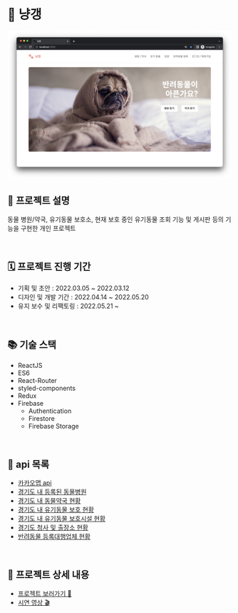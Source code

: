 # 🐾 냥갱

<img src="./markdown/images/main.png">

## 📄 프로젝트 설명

동물 병원/약국, 유기동물 보호소, 현재 보호 중인 유기동물 조회 기능 및 게시판 등의 기능을 구현한 개인 프로젝트

<br />

## 🗓 프로젝트 진행 기간

- 기획 및 초안 : 2022.03.05 ~ 2022.03.12
- 디자인 및 개발 기간 : 2022.04.14 ~ 2022.05.20
- 유지 보수 및 리팩토링 : 2022.05.21 ~

<br />

## 📚 기술 스택

- ReactJS
- ES6
- React-Router
- styled-components
- Redux
- Firebase
  - Authentication
  - Firestore
  - Firebase Storage

<br />

## 📑 api 목록

- [카카오맵 api](https://apis.map.kakao.com/web/guide/, "카카오맵 api 문서 이동")
- [경기도 내 등록된 동물병원](https://data.gg.go.kr/portal/data/service/selectServicePage.do?page=1&rows=10&sortColumn=&sortDirection=&infId=Y5M0CVS8XM2C821G09A813809578&infSeq=3&order=&loc=&searchWord=동물병원&BIZPLC_NM=&BSN_STATE_NM=&REFINE_ROADNM_ADDR=, "공공데이터포털 이동")
- [경기도 내 동물약국 현황](https://data.gg.go.kr/portal/data/service/selectServicePage.do?page=1&rows=10&sortColumn=&sortDirection=&infId=1664G9P3897924K608Z3588543&infSeq=3&order=&loc=&searchWord=동물약국, "공공데이터포털 이동")
- [경기도 내 유기동물 보호 현황](https://data.gg.go.kr/portal/data/service/selectServicePage.do?page=1&sortColumn=&sortDirection=&infId=UOKOBXSYKT10BAGIDAXZ28522406&infSeq=1&searchWord=유기동물, "공공데이터포털 이동")
- [경기도 내 유기동물 보호시설 현황](https://data.gg.go.kr/portal/data/service/selectServicePage.do?page=1&rows=10&sortColumn=&sortDirection=&infId=IFCTHC90596EV59Q861V1622341&infSeq=1&order=&loc=&searchWord=유기동물, "공공데이터포털 이동")
- [경기도 청사 및 출장소 현황](https://data.gg.go.kr/portal/data/service/selectServicePage.do?page=1&rows=10&sortColumn=&sortDirection=&infId=4S17FIR05U0L2SOW82B712842838&infSeq=3&order=&loc=&searchWord=청사, "공공데이터포털 이동")
- [반려동물 등록대행업체 현황](https://data.gg.go.kr/portal/data/service/selectServicePage.do?page=1&sortColumn=&sortDirection=&infId=FD37CI7UL6TCGFW1US9028574467&infSeq=1&searchWord=동물등록, "공공데이터포털 이동")

<br />

## 👀 프로젝트 상세 내용

- [프로젝트 보러가기 📝](https://abounding-primrose-d9a.notion.site/60cdd0d1c2f24a488bbfb0cb9df115f5, "Notion으로 이동")
- [시연 영상 🎬](https://drive.google.com/file/d/1AGNiThBoy7zJX6zi_sgGa7Kt8F-29L1B/view, "Google Drive로 이동")
